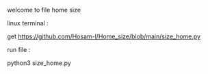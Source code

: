 welcome to file home size


linux terminal :

get https://github.com/Hosam-l/Home_size/blob/main/size_home.py

run file :

python3 size_home.py
